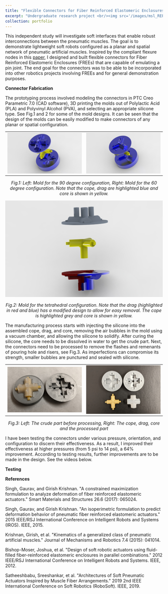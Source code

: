 ```yaml
---
title: "Flexible Connectors for Fiber Reinforced Elastomeric Enclosures (FREEs)"
excerpt: "Undergraduate research project <br/><img src='/images/msl_REPLACE.jpg'>"
collection: portfolio
---
```


This independent study will investigate soft interfaces that enable robust interconnections between the pneumatic muscles. The goal is to demonstrate lightweight soft robots configured as a planar and spatial network of pneumatic artificial muscles. Inspired by the compliant flexure nodes in this <a href="https://ieeexplore.ieee.org/document/7918530">paper</a>, I designed and built flexible connectors for Fiber Reinforced Elastomeric Enclosures (FREEs) that are capable of emulating a pin joint. The end goal for the connectors was to be able to be incorporated into other robotics projects involving FREEs and for general demonstration purposes.

**Connector Fabrication**


The prototyping process involved modeling the connectors in PTC Creo Parametric 7.0 (CAD software), 3D printing the molds out of Polylactic Acid (PLA) and Polyvinyl Alcohol (PVA), and selecting an appropriate silicone type. See Fig.1 and 2 for some of the mold designs. It can be seen that the design of the molds can be easily modified to make connectors of any planar or spatial configuration.

<!--TWO COLUMN IMAGE PLACEMENT-->
<table border="0">
 <tr>
  <td><img src='/images/90deg.png' alt="90deg_planar" class="center"></td>
  <td><img src='/images/60deg.png' alt="60deg_planar" class="center"></td>
 </tr>
</table>

<p style="text-align:center"> <i>Fig.1: Left: Mold for the 90 degree configuration, Right: Mold for the 60 degree configuration.
 Note that the cope, drag are highlighted blue and core is shown in yellow. </i></p>
 
 
<img src='/images/spatial1.jpg' alt="120deg_spatial" class="center">
<p style="text-align:center"> <i>Fig.2: Mold for the tetrahedral configuration. Note that the drag (highlighted in red and blue) has a modified design to allow for easy removal. The cope is highlighted grey and core is shown in yellow. </i></p>

<!--FULL WIDTH IMAGE PLACEMENT-->
<!--
<img src='/images/90deg.png' alt="90deg_planar" class="center">
<p style="text-align:center"> <i>Fig.1: Mold for the 90 degree configuration. Note that the cope, drag are highlighted blue and core is shown in yellow. </i></p>


<img src='/images/60deg.png' alt="60deg_planar" class="center">
<p style="text-align:center"> <i>Fig.2: Mold for the 60 degree configuration. Note that the cope, drag are highlighted blue and core is shown in yellow. </i></p>


<img src='/images/spatial1.jpg' alt="120deg_spatial" class="center">
<p style="text-align:center"> <i>Fig.3: Mold for the tetrahedral configuration. Note that the drag (highlighted in red and blue) has a modified design to allow for easy removal. The cope is highlighted grey and core is shown in yellow. </i></p>
-->

The manufacturing process starts with injecting the silicone into the assembled cope, drag, and core, removing the air bubbles in the mold using a vacuum chamber, and allowing the silicone to solidify. After curing the silicone, the core needs to be dissolved in water to get the crude part. Next, the connectors need to be processed to remove the flashes and remenants of pouring hole and risers, see Fig.3. As imperfections can compromise its strength, smaller bubbles are punctured and sealed with silicone.

<table border="0">
 <tr>
  <td><img src='/images/90deg_justmade.jpg' alt="90degjstmade" class="center"></td>
  <td><img src='/images/90processed.jpg' alt="90degprocessed" class="center"></td>
 </tr>
</table>

<p style="text-align:center"> <i>Fig.3: Left: The crude part before processing, Right: The cope, drag, core and the processed part</i></p>

<!--FULL WIDTH IMAGE PLACEMENT-->
<!--
<img src='/images/90deg_justmade.jpg' alt="90degjstmade" class="center">
<p style="text-align:center"> <i>Fig.4: The crude part before processing</i></p>


<img src='/images/90processed.jpg' alt="90degprocessed" class="center">
<p style="text-align:center"> <i>Fig.5: The cope, drag, core and the processed part</i></p>
-->

I have been testing the connectors under various pressure, orientation, and configuration to discern their effectiveness. As a result, I improved their effectiveness at higher pressures (from 5 psi to 14 psi), a 64% improvement. According to testing results, further improvements are to be made in the design. See the videos below.

**Testing**



**References**


Singh, Gaurav, and Girish Krishnan. "A constrained maximization formulation to analyze deformation of fiber reinforced elastomeric actuators." Smart Materials and Structures 26.6 (2017): 065024.


Singh, Gaurav, and Girish Krishnan. "An isoperimetric formulation to predict deformation behavior of pneumatic fiber reinforced elastomeric actuators." 2015 IEEE/RSJ International Conference on Intelligent Robots and Systems (IROS). IEEE, 2015.


Krishnan, Girish, et al. "Kinematics of a generalized class of pneumatic artificial muscles." Journal of Mechanisms and Robotics 7.4 (2015): 041014.


Bishop-Moser, Joshua, et al. "Design of soft robotic actuators using fluid-filled fiber-reinforced elastomeric enclosures in parallel combinations." 2012 IEEE/RSJ International Conference on Intelligent Robots and Systems. IEEE, 2012.


Satheeshbabu, Sreeshankar, et al. "Architectures of Soft Pneumatic Actuators Inspired by Muscle Fiber Arrangements." 2019 2nd IEEE International Conference on Soft Robotics (RoboSoft). IEEE, 2019.



<!--<img src='/images/fullasm2.jpg' alt="demoasm_perview" class="center">
#<p style="text-align:center"> <i>Fig.3: Visualization of the apparatus with a 100:1 geartrain attached.</i></p>-->

